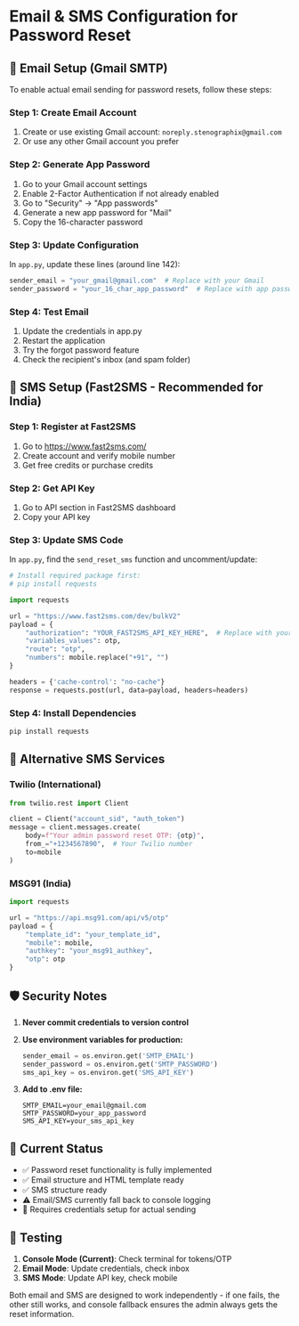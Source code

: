 # Email & SMS Configuration for Password Reset

## 📧 Email Setup (Gmail SMTP)

To enable actual email sending for password resets, follow these steps:

### Step 1: Create Email Account
1. Create or use existing Gmail account: `noreply.stenographix@gmail.com`
2. Or use any other Gmail account you prefer

### Step 2: Generate App Password
1. Go to your Gmail account settings
2. Enable 2-Factor Authentication if not already enabled
3. Go to "Security" → "App passwords"
4. Generate a new app password for "Mail"
5. Copy the 16-character password

### Step 3: Update Configuration
In `app.py`, update these lines (around line 142):

```python
sender_email = "your_gmail@gmail.com"  # Replace with your Gmail
sender_password = "your_16_char_app_password"  # Replace with app password
```

### Step 4: Test Email
1. Update the credentials in app.py
2. Restart the application
3. Try the forgot password feature
4. Check the recipient's inbox (and spam folder)

## 📱 SMS Setup (Fast2SMS - Recommended for India)

### Step 1: Register at Fast2SMS
1. Go to https://www.fast2sms.com/
2. Create account and verify mobile number
3. Get free credits or purchase credits

### Step 2: Get API Key
1. Go to API section in Fast2SMS dashboard
2. Copy your API key

### Step 3: Update SMS Code
In `app.py`, find the `send_reset_sms` function and uncomment/update:

```python
# Install required package first:
# pip install requests

import requests

url = "https://www.fast2sms.com/dev/bulkV2"
payload = {
    "authorization": "YOUR_FAST2SMS_API_KEY_HERE",  # Replace with your API key
    "variables_values": otp,
    "route": "otp",
    "numbers": mobile.replace("+91", "")
}

headers = {'cache-control': "no-cache"}
response = requests.post(url, data=payload, headers=headers)
```

### Step 4: Install Dependencies
```bash
pip install requests
```

## 🔧 Alternative SMS Services

### Twilio (International)
```python
from twilio.rest import Client

client = Client("account_sid", "auth_token")
message = client.messages.create(
    body=f"Your admin password reset OTP: {otp}",
    from_="+1234567890",  # Your Twilio number
    to=mobile
)
```

### MSG91 (India)
```python
import requests

url = "https://api.msg91.com/api/v5/otp"
payload = {
    "template_id": "your_template_id",
    "mobile": mobile,
    "authkey": "your_msg91_authkey",
    "otp": otp
}
```

## 🛡️ Security Notes

1. **Never commit credentials to version control**
2. **Use environment variables for production:**
   ```python
   sender_email = os.environ.get('SMTP_EMAIL')
   sender_password = os.environ.get('SMTP_PASSWORD')
   sms_api_key = os.environ.get('SMS_API_KEY')
   ```

3. **Add to .env file:**
   ```
   SMTP_EMAIL=your_email@gmail.com
   SMTP_PASSWORD=your_app_password
   SMS_API_KEY=your_sms_api_key
   ```

## 🧪 Current Status

- ✅ Password reset functionality is fully implemented
- ✅ Email structure and HTML template ready
- ✅ SMS structure ready
- ⚠️ Email/SMS currently fall back to console logging
- 🔧 Requires credentials setup for actual sending

## 📝 Testing

1. **Console Mode (Current)**: Check terminal for tokens/OTP
2. **Email Mode**: Update credentials, check inbox
3. **SMS Mode**: Update API key, check mobile

Both email and SMS are designed to work independently - if one fails, the other still works, and console fallback ensures the admin always gets the reset information.